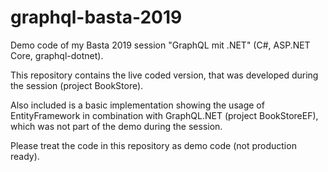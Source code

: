# graphql-basta-2019
Demo code of my Basta 2019 session "GraphQL mit .NET" (C#, ASP.NET Core, graphql-dotnet).

This repository contains the live coded version, that was developed during the session (project BookStore).

Also included is a basic implementation showing the usage of EntityFramework in combination with GraphQL.NET (project BookStoreEF), which was not part of the demo during the session.

Please treat the code in this repository as demo code (not production ready).


